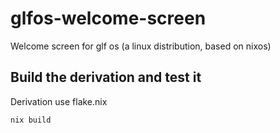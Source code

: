 # glfos-welcome-screen

Welcome screen for glf os (a linux distribution, based on nixos)

## Build the derivation and test it

Derivation use flake.nix

```bash
nix build
```
